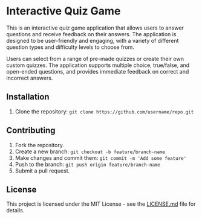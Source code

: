 # Interactive Quiz Game

This is an interactive quiz game application that allows users to answer questions and receive feedback on their answers. The application is designed to be user-friendly and engaging, with a variety of different question types and difficulty levels to choose from.

Users can select from a range of pre-made quizzes or create their own custom quizzes. The application supports multiple choice, true/false, and open-ended questions, and provides immediate feedback on correct and incorrect answers.


## Installation

1. Clone the repository: `git clone https://github.com/username/repo.git`

## Contributing

1. Fork the repository.
2. Create a new branch: `git checkout -b feature/branch-name`
3. Make changes and commit them: `git commit -m 'Add some feature'`
4. Push to the branch: `git push origin feature/branch-name`
5. Submit a pull request.

## License

This project is licensed under the MIT License - see the [LICENSE.md](LICENSE.md) file for details.
